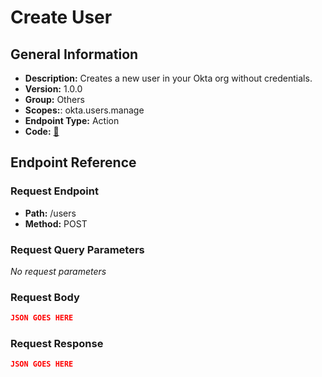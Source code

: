 # Create User

## General Information

- **Description:** Creates a new user in your Okta org without credentials.
- **Version:** 1.0.0
- **Group:** Others
- **Scopes:**: okta.users.manage
- **Endpoint Type:** Action
- **Code:** [🔗](https://github.com/NangoHQ/integration-templates/tree/main/integrations/okta-preview/actions/create-user.ts)

## Endpoint Reference

### Request Endpoint

- **Path:** /users
- **Method:** POST

### Request Query Parameters

_No request parameters_

### Request Body

```json
JSON GOES HERE
```

### Request Response

```json
JSON GOES HERE
```
